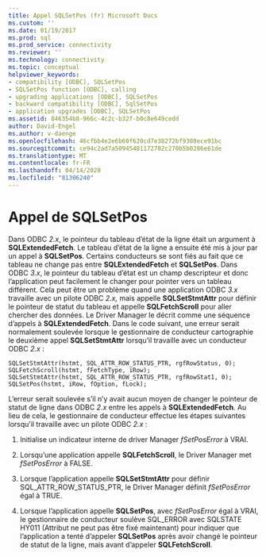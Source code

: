 ```yaml
---
title: Appel SQLSetPos (fr) Microsoft Docs
ms.custom: ''
ms.date: 01/19/2017
ms.prod: sql
ms.prod_service: connectivity
ms.reviewer: ''
ms.technology: connectivity
ms.topic: conceptual
helpviewer_keywords:
- compatibility [ODBC], SQLSetPos
- SQLSetPos function [ODBC], calling
- upgrading applications [ODBC], SQLSetPos
- backward compatibility [ODBC], SqlSetPos
- application upgrades [ODBC], SQLSetPos
ms.assetid: 846354b8-966c-4c2c-b32f-b0c8e649cedd
author: David-Engel
ms.author: v-daenge
ms.openlocfilehash: 46cfbb4e2e6b60f620cd7e38272bf9308ece91bc
ms.sourcegitcommit: ce94c2ad7a50945481172782c270b5b0206e61de
ms.translationtype: MT
ms.contentlocale: fr-FR
ms.lasthandoff: 04/14/2020
ms.locfileid: "81306240"
---
```

# <a name="calling-sqlsetpos"></a>Appel de SQLSetPos
Dans ODBC *2.x*, le pointeur du tableau d’état de la ligne était un argument à **SQLExtendedFetch**. Le tableau d’état de la ligne a ensuite été mis à jour par un appel à **SQLSetPos**. Certains conducteurs se sont fiés au fait que ce tableau ne change pas entre **SQLExtendedFetch** et **SQLSetPos**. Dans ODBC *3.x*, le pointeur du tableau d’état est un champ descripteur et donc l’application peut facilement le changer pour pointer vers un tableau différent. Cela peut être un problème quand une application ODBC *3.x* travaille avec un pilote ODBC *2.x,* mais appelle **SQLSetStmtAttr** pour définir le pointeur de statut du tableau et appelle **SQLFetchScroll** pour aller chercher des données. Le Driver Manager le décrit comme une séquence d’appels à **SQLExtendedFetch**. Dans le code suivant, une erreur serait normalement soulevée lorsque le gestionnaire de conducteur cartographie le deuxième appel **SQLSetStmtAttr** lorsqu’il travaille avec un conducteur ODBC *2.x* :  
  
```  
SQLSetStmtAttr(hstmt, SQL_ATTR_ROW_STATUS_PTR, rgfRowStatus, 0);  
SQLFetchScroll(hstmt, fFetchType, iRow);  
SQLSetStmtAttr(hstmt, SQL_ATTR_ROW_STATUS_PTR, rgfRowStat1, 0);  
SQLSetPos(hstmt, iRow, fOption, fLock);  
```  
  
 L’erreur serait soulevée s’il n’y avait aucun moyen de changer le pointeur de statut de ligne dans ODBC *2.x* entre les appels à **SQLExtendedFetch**. Au lieu de cela, le gestionnaire de conducteur effectue les étapes suivantes lorsqu’il travaille avec un pilote ODBC *2.x* :  
  
1.  Initialise un indicateur interne de driver Manager *fSetPosError* à VRAI.  
  
2.  Lorsqu’une application appelle **SQLFetchScroll**, le Driver Manager met *fSetPosError* à FALSE.  
  
3.  Lorsque l’application appelle **SQLSetStmtAttr** pour définir SQL_ATTR_ROW_STATUS_PTR, le Driver Manager définit *fSetPosError* égal à TRUE.  
  
4.  Lorsque l’application appelle **SQLSetPos**, avec *fSetPosError* égal à VRAI, le gestionnaire de conducteur soulève SQL_ERROR avec SQLSTATE HY011 (Attribut ne peut pas être fixé maintenant) pour indiquer que l’application a tenté d’appeler **SQLSetPos** après avoir changé le pointeur de statut de la ligne, mais avant d’appeler **SQLFetchScroll**.
